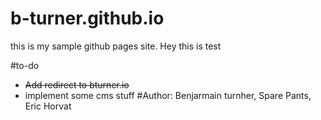 # b-turner.github.io

this is my sample github pages site. 
Hey this is test

#to-do

- ~~Add redirect to bturner.io~~
- implement some cms stuff
#Author: Benjarmain turnher, Spare Pants, Eric Horvat
#
#
